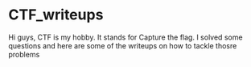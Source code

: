 # CTF_writeups
Hi guys, CTF is my hobby. It stands for Capture the flag. I solved some questions and here are some of the writeups on how to tackle thosre problems
